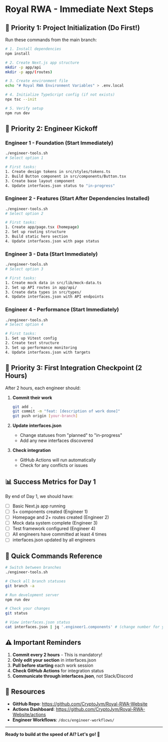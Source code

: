 # Royal RWA - Immediate Next Steps

## 🚨 Priority 1: Project Initialization (Do First!)

Run these commands from the main branch:

```bash
# 1. Install dependencies
npm install

# 2. Create Next.js app structure
mkdir -p app/api
mkdir -p app/(routes)

# 3. Create environment file
echo "# Royal RWA Environment Variables" > .env.local

# 4. Initialize TypeScript config (if not exists)
npx tsc --init

# 5. Verify setup
npm run dev
```

## 👥 Priority 2: Engineer Kickoff

### Engineer 1 - Foundation (Start Immediately)
```bash
./engineer-tools.sh
# Select option 1

# First tasks:
1. Create design tokens in src/styles/tokens.ts
2. Build Button component in src/components/Button.tsx
3. Create base layout component
4. Update interfaces.json status to "in-progress"
```

### Engineer 2 - Features (Start After Dependencies Installed)
```bash
./engineer-tools.sh
# Select option 2

# First tasks:
1. Create app/page.tsx (homepage)
2. Set up routing structure
3. Build static hero section
4. Update interfaces.json with page status
```

### Engineer 3 - Data (Start Immediately)
```bash
./engineer-tools.sh
# Select option 3

# First tasks:
1. Create mock data in src/lib/mock-data.ts
2. Set up API routes in app/api/
3. Create data types in src/types/
4. Update interfaces.json with API endpoints
```

### Engineer 4 - Performance (Start Immediately)
```bash
./engineer-tools.sh
# Select option 4

# First tasks:
1. Set up Vitest config
2. Create test structure
3. Set up performance monitoring
4. Update interfaces.json with targets
```

## 🔄 Priority 3: First Integration Checkpoint (2 Hours)

After 2 hours, each engineer should:

1. **Commit their work**
   ```bash
   git add .
   git commit -m "feat: [description of work done]"
   git push origin [your-branch]
   ```

2. **Update interfaces.json**
   - Change statuses from "planned" to "in-progress"
   - Add any new interfaces discovered

3. **Check integration**
   - GitHub Actions will run automatically
   - Check for any conflicts or issues

## 📊 Success Metrics for Day 1

By end of Day 1, we should have:

- [ ] Basic Next.js app running
- [ ] 5+ components created (Engineer 1)
- [ ] Homepage and 2+ routes created (Engineer 2)
- [ ] Mock data system complete (Engineer 3)
- [ ] Test framework configured (Engineer 4)
- [ ] All engineers have committed at least 4 times
- [ ] interfaces.json updated by all engineers

## 🚀 Quick Commands Reference

```bash
# Switch between branches
./engineer-tools.sh

# Check all branch statuses
git branch -a

# Run development server
npm run dev

# Check your changes
git status

# View interfaces.json status
cat interfaces.json | jq '.engineer1.components' # (change number for your engineer)
```

## ⚠️ Important Reminders

1. **Commit every 2 hours** - This is mandatory!
2. **Only edit your section** in interfaces.json
3. **Pull before starting** each work session
4. **Check GitHub Actions** for integration status
5. **Communicate through interfaces.json**, not Slack/Discord

## 🔗 Resources

- **GitHub Repo**: https://github.com/CryptoJym/Royal-RWA-Website
- **Actions Dashboard**: https://github.com/CryptoJym/Royal-RWA-Website/actions
- **Engineer Workflows**: `/docs/engineer-workflows/`

---

**Ready to build at the speed of AI? Let's go! 🚀** 